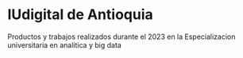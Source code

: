# IUdigital de Antioquia
Productos y trabajos realizados durante el 2023 en la Especializacion universitaria en analitica y big data

